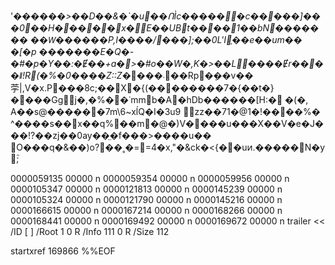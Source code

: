'��*����>��D��&�`�u��ՈÌc������c�����]���0��H�����x�E��UBt����1��bN������� ��Ԝ������P,I����/���];��0L'I֑��e��um��
                                    �[�p         �������E�Q�-�#�p�Y��:�Ɇ��+a�>�#o��W�,K�>��L����Ɇr����ǁ!R(�%�0����Z::Z*����܁��Rp�݆��v��荢|,V�x.P���8c;��X׵�{(��������7�{��t�}����Ggj�,�%��˙mmb�A�hDb������[H:�
                       �(�,                                    A��s@������7m\6~xĺQ�I�3u9                  zz��71�@1�!����%�
^����s��x��q%��m�@�)V����u���X��V�e�J���!?��zj��0ay��̤�f���>����u�� O���q�&��)o?��˳�==4�x,"�&ck�<{��uͷ.�����N�yؓ;

0000059135 00000 n
0000059354 00000 n
0000059956 00000 n
0000105347 00000 n
0000121813 00000 n
0000145239 00000 n
0000105324 00000 n
0000121790 00000 n
0000145216 00000 n
0000166615 00000 n
0000167214 00000 n
0000168266 00000 n
0000168441 00000 n
0000169492 00000 n
0000169672 00000 n
trailer
<<
/ID [ <FC7516008CD7F3F09392942C330A7299> <FC7516008CD7F3F09392942C330A7299> ]
/Root 1 0 R
/Info 111 0 R
/Size 112
>>
startxref
169866
%%EOF
